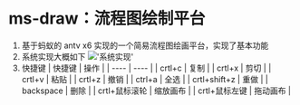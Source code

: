 # ms-draw：流程图绘制平台

1. 基于蚂蚁的 antv x6 实现的一个简易流程图绘画平台，实现了基本功能
2. 系统实现大概如下
   !['系统实现'](https://chart-twilight.gitee.io/image/%E6%B5%81%E7%A8%8B%E5%88%B6%E4%BD%9C.png)
3. 快捷键
   | 快捷键 | 操作 |
   | ---- | ---- |
   | crtl+c | 复制 |
   | crtl+x | 剪切 |
   | crtl+v | 粘贴 |
   | crtl+z | 撤销 |
   | ctrl+a | 全选 |
   | crtl+shift+z | 重做 |
   | backspace | 删除 |
   | crtl+鼠标滚轮 | 缩放画布 |
   | crtl+鼠标左键 | 拖动画布 |
